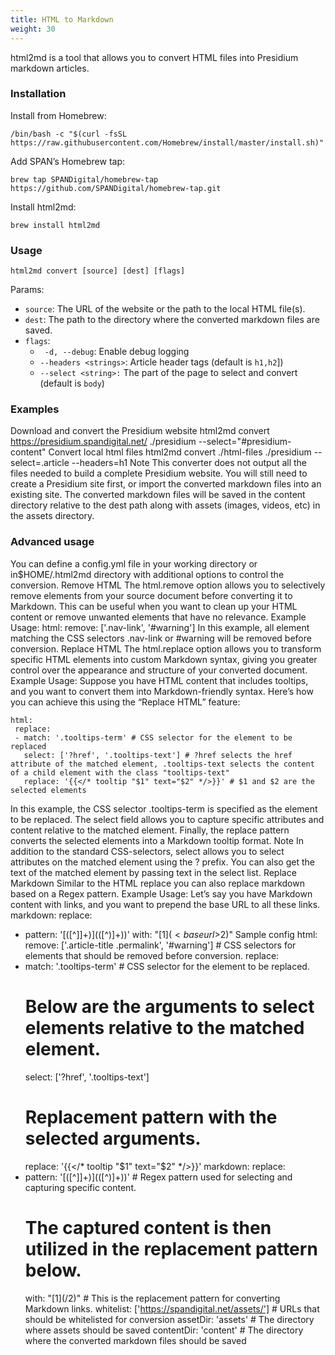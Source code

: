 ```yaml
---
title: HTML to Markdown
weight: 30
---
```


html2md is a tool that allows you to convert HTML files into Presidium markdown articles.

### Installation
Install from Homebrew:
```
/bin/bash -c "$(curl -fsSL https://raw.githubusercontent.com/Homebrew/install/master/install.sh)"
```
Add SPAN’s Homebrew tap:
```
brew tap SPANDigital/homebrew-tap https://github.com/SPANDigital/homebrew-tap.git
```
Install html2md:
```
brew install html2md
```
### Usage

`html2md convert [source] [dest] [flags]`


Params:
* `source`: The URL of the website or the path to the local HTML file(s).
* `dest`: The path to the directory where the converted markdown files are saved.
* `flags`:
    * ` -d, --debug`: Enable debug logging
    * `--headers <strings>`: Article header tags (default is `h1,h2`])
    * `--select <string>:` The part of the page to select and convert (default is `body`)


### Examples
Download and convert the Presidium website
html2md convert https://presidium.spandigital.net/ ./presidium --select="#presidium-content"
Convert local html files
html2md convert ./html-files ./presidium --select=.article --headers=h1
Note
This converter does not output all the files needed to build a complete Presidium website. You will still need to create a Presidium site first, or import the converted markdown files into an existing site. The converted markdown files will be saved in the content directory relative to the dest path along with assets (images, videos, etc) in the assets directory.

### Advanced usage
You can define a config.yml file in your working directory or in$HOME/.html2md directory with additional options to control the conversion.
Remove HTML
The html.remove option allows you to selectively remove elements from your source document before converting it to Markdown. This can be useful when you want to clean up your HTML content or remove unwanted elements that have no relevance.
Example Usage:
html:
 remove: ['.nav-link', '#warning']
In this example, all element matching the CSS selectors .nav-link or #warning will be removed before conversion.
Replace HTML
The html.replace option allows you to transform specific HTML elements into custom Markdown syntax, giving you greater control over the appearance and structure of your converted document.
Example Usage:
Suppose you have HTML content that includes tooltips, and you want to convert them into Markdown-friendly syntax. Here’s how you can achieve this using the “Replace HTML” feature:

```
html:
 replace:
 - match: '.tooltips-term' # CSS selector for the element to be replaced
   select: ['?href', '.tooltips-text'] # ?href selects the href attribute of the matched element, .tooltips-text selects the content of a child element with the class "tooltips-text"
   replace: '{{</* tooltip "$1" text="$2" */>}}' # $1 and $2 are the selected elements
```

In this example, the CSS selector .tooltips-term is specified as the element to be replaced. The select field allows you to capture specific attributes and content relative to the matched element. Finally, the replace pattern converts the selected elements into a Markdown tooltip format.
Note
In addition to the standard CSS-selectors, select allows you to select attributes on the matched element using the ? prefix. You can also get the text of the matched element by passing text in the select list.
Replace Markdown
Similar to the HTML replace you can also replace markdown based on a Regex pattern.
Example Usage:
Let’s say you have Markdown content with links, and you want to prepend the base URL to all these links.
markdown:
 replace:
   - pattern: '\[([^]]+)\]\(([^\)]+)\)'
     with: "[$1]({{< baseurl >}}$2)"
Sample config
html:
 remove: ['.article-title .permalink', '#warning'] # CSS selectors for elements that should be removed before conversion.
 replace:
   - match: '.tooltips-term' # CSS selector for the element to be replaced.
     # Below are the arguments to select elements relative to the matched element.
     select: ['?href', '.tooltips-text']
     # Replacement pattern with the selected arguments.
     replace: '{{</* tooltip "$1" text="$2" */>}}'
markdown:
 replace:
   - pattern: '\[([^]]+)\]\(([^\)]+)\)' # Regex pattern used for selecting and capturing specific content.
     # The captured content is then utilized in the replacement pattern below.
     with: "[$1](/$2)" # This is the replacement pattern for converting Markdown links.
whitelist: ['https://spandigital.net/assets/'] # URLs that should be whitelisted for conversion
assetDir: 'assets' # The directory where assets should be saved
contentDir: 'content' # The directory where the converted markdown files should be saved
